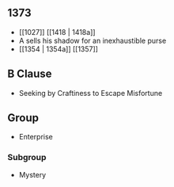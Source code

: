 ## 1373
- [[1027]] [[1418 | 1418a]] 
- A sells his shadow for an inexhaustible purse
- [[1354 | 1354a]] [[1357]] 

## B Clause
- Seeking by Craftiness to Escape Misfortune

## Group
- Enterprise

### Subgroup
- Mystery

